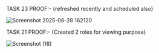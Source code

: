 TASK 23 PROOF:- {refreshed recently and scheduled also}

![Screenshot 2025-06-28 162120](https://github.com/user-attachments/assets/1b4ef6a3-7256-4b60-987e-93675afd9e0c)

TASK 21 PROOF:- {Created 2 roles for viewing purpose}

![Screenshot (18)](https://github.com/user-attachments/assets/cf4fd767-0aa3-45db-8143-b520483a3024)


